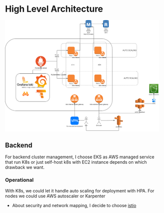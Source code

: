 # High Level Architecture
<img src="./architect.png">

## Backend
For backend cluster management, I choose EKS as AWS managed service that run K8s or just self-host
k8s with EC2 instance depends on which drawback we want.

### Operational
With K8s, we could let it handle auto scaling for deployment with HPA. For nodes we could use AWS autoscaler or Karpenter 
- About security and network mapping, I decide to choose [istio](https://istio.io/)